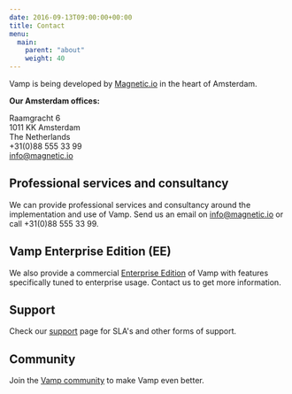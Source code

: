 ```yaml
---
date: 2016-09-13T09:00:00+00:00
title: Contact
menu:
  main:
    parent: "about"
    weight: 40
---
```


Vamp is being developed by [Magnetic.io](about/) in the heart of Amsterdam.

**Our Amsterdam offices:**

Raamgracht 6  
1011 KK Amsterdam  
The Netherlands  
+31(0)88 555 33 99  
[info@magnetic.io](mailto:info@magnetic.io)

## Professional services and consultancy
We can provide professional services and consultancy around the implementation and use of Vamp. Send us an email on [info@magnetic.io](mailto:info@magnetic.io) or call +31(0)88 555 33 99.

## Vamp Enterprise Edition (EE)
We also provide a commercial [Enterprise Edition](why-use-vamp/enterprise-edition/) of Vamp with features specifically tuned to enterprise usage. Contact us to get more information.

##  Support
Check our [support](/support/) page for SLA's and other forms of support.

## Community
Join the [Vamp community](/resources/community/) to make Vamp even better.
